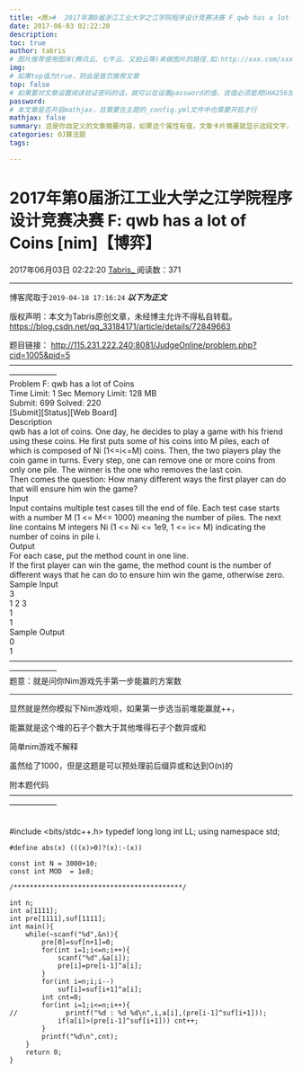 ```yaml
---
title: <原>#  2017年第0届浙江工业大学之江学院程序设计竞赛决赛 F qwb has a lot of Coins [nim]【博弈】
date: 2017-06-03 02:22:20
description:
toc: true
author: tabris
# 图片推荐使用图床(腾讯云、七牛云、又拍云等)来做图片的路径.如:http://xxx.com/xxx.jpg
img: 
# 如果top值为true，则会是首页推荐文章
top: false
# 如果要对文章设置阅读验证密码的话，就可以在设置password的值，该值必须是用SHA256加密后的密码，防止被他人识破
password: 
# 本文章是否开启mathjax，且需要在主题的_config.yml文件中也需要开启才行
mathjax: false
summary: 这是你自定义的文章摘要内容，如果这个属性有值，文章卡片摘要就显示这段文字，否则程序会自动截取文章的部分内容作为摘要
categories: OJ算法题
tags:

---
```





#  2017年第0届浙江工业大学之江学院程序设计竞赛决赛 F: qwb has a lot of Coins [nim]【博弈】

2017年06月03日 02:22:20  [ Tabris_ ](https://me.csdn.net/qq_33184171) 阅读数：371

---
 博客爬取于`2019-04-18 17:16:24`
***以下为正文***

版权声明：本文为Tabris原创文章，未经博主允许不得私自转载。
https://blog.csdn.net/qq_33184171/article/details/72849663

题目链接： [ http://115.231.222.240:8081/JudgeOnline/problem.php?cid=1005&pid=5
](http://115.231.222.240:8081/JudgeOnline/problem.php?cid=1005&pid=5)  
——————————————————————————————————————————  
Problem F: qwb has a lot of Coins  
Time Limit: 1 Sec Memory Limit: 128 MB  
Submit: 699 Solved: 220  
[Submit][Status][Web Board]  
Description  
qwb has a lot of coins. One day, he decides to play a game with his friend
using these coins. He first puts some of his coins into M piles, each of which
is composed of Ni (1<=i<=M) coins. Then, the two players play the coin game in
turns. Every step, one can remove one or more coins from only one pile. The
winner is the one who removes the last coin.  
Then comes the question: How many different ways the first player can do that
will ensure him win the game?  
Input  
Input contains multiple test cases till the end of file. Each test case starts
with a number M (1 <= M<= 1000) meaning the number of piles. The next line
contains M integers Ni (1 <= Ni <= 1e9, 1 <= i<= M) indicating the number of
coins in pile i.  
Output  
For each case, put the method count in one line.  
If the first player can win the game, the method count is the number of
different ways that he can do to ensure him win the game, otherwise zero.  
Sample Input  
3  
1 2 3  
1  
1  
Sample Output  
0  
1  
——————————————————————————————————————————  
题意：就是问你Nim游戏先手第一步能赢的方案数

* * *

显然就是然你模拟下Nim游戏呗，如果第一步选当前堆能赢就++，

能赢就是这个堆的石子个数大于其他堆得石子个数异或和

简单nim游戏不解释

虽然给了1000，但是这题是可以预处理前后缀异或和达到O(n)的

附本题代码  
——————————————————————————————————————————


​    
    #include <bits/stdc++.h>
    typedef long long int LL;
    using namespace std;
    
    #define abs(x) (((x)>0)?(x):-(x))
    
    const int N = 3000+10;
    const int MOD  = 1e8;
    
    /******************************************/
    
    int n;
    int a[1111];
    int pre[1111],suf[1111];
    int main(){
        while(~scanf("%d",&n)){
            pre[0]=suf[n+1]=0;
            for(int i=1;i<=n;i++){
                scanf("%d",&a[i]);
                pre[i]=pre[i-1]^a[i];
            }
            for(int i=n;i;i--)
                suf[i]=suf[i+1]^a[i];
            int cnt=0;
            for(int i=1;i<=n;i++){
    //            printf("%d : %d %d\n",i,a[i],(pre[i-1]^suf[i+1]));
                if(a[i]>(pre[i-1]^suf[i+1])) cnt++;
            }
            printf("%d\n",cnt);
        }
        return 0;
    }


